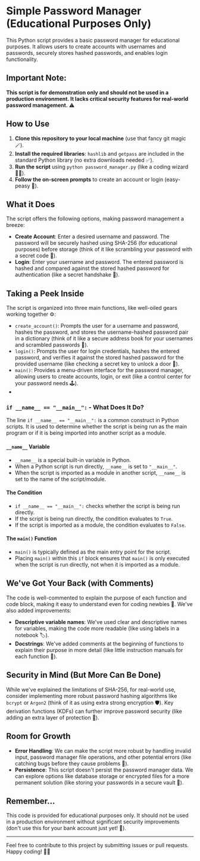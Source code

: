 
# Simple Password Manager (Educational Purposes Only)

This Python script provides a basic password manager for educational purposes. It allows users to create accounts with usernames and passwords, securely stores hashed passwords, and enables login functionality.

## Important Note:

**This script is for demonstration only and should not be used in a production environment. It lacks critical security features for real-world password management.** ⚠️

## How to Use

1. **Clone this repository to your local machine** (use that fancy git magic 🪄).
2. **Install the required libraries**: `hashlib` and `getpass` are included in the standard Python library (no extra downloads needed ✅).
3. **Run the script** using `python password_manager.py` (like a coding wizard 🧙‍♂️).
4. **Follow the on-screen prompts** to create an account or login (easy-peasy 🥳).

## What it Does

The script offers the following options, making password management a breeze:

- **Create Account**: Enter a desired username and password. The password will be securely hashed using SHA-256 (for educational purposes) before storage (think of it like scrambling your password with a secret code 🔑).
- **Login**: Enter your username and password. The entered password is hashed and compared against the stored hashed password for authentication (like a secret handshake 🤝).

## Taking a Peek Inside

The script is organized into three main functions, like well-oiled gears working together ⚙️:

- `create_account()`: Prompts the user for a username and password, hashes the password, and stores the username-hashed password pair in a dictionary (think of it like a secure address book for your usernames and scrambled passwords 📒).
- `login()`: Prompts the user for login credentials, hashes the entered password, and verifies it against the stored hashed password for the provided username (like checking a secret key to unlock a door 🔐).
- `main()`: Provides a menu-driven interface for the password manager, allowing users to create accounts, login, or exit (like a control center for your password needs 🕹️).
- 
 ### `if __name__ == "__main__":` - What Does It Do?

The line `if __name__ == "__main__":` is a common construct in Python scripts. It is used to determine whether the script is being run as the main program or if it is being imported into another script as a module.

#### `__name__` Variable
- `__name__` is a special built-in variable in Python.
- When a Python script is run directly, `__name__` is set to `"__main__"`.
- When the script is imported as a module in another script, `__name__` is set to the name of the script/module.

#### The Condition
- `if __name__ == "__main__":` checks whether the script is being run directly.
- If the script is being run directly, the condition evaluates to `True`.
- If the script is imported as a module, the condition evaluates to `False`.

#### The `main()` Function
- `main()` is typically defined as the main entry point for the script.
- Placing `main()` within this `if` block ensures that `main()` is only executed when the script is run directly, not when it is imported as a module.


## We've Got Your Back (with Comments)

The code is well-commented to explain the purpose of each function and code block, making it easy to understand even for coding newbies 👶. We've also added improvements:

- **Descriptive variable names**: We've used clear and descriptive names for variables, making the code more readable (like using labels in a notebook 🏷️).
- **Docstrings**: We've added comments at the beginning of functions to explain their purpose in more detail (like little instruction manuals for each function 📖).

## Security in Mind (But More Can Be Done)

While we've explained the limitations of SHA-256, for real-world use, consider implementing more robust password hashing algorithms like `bcrypt` or `Argon2` (think of it as using extra strong encryption 🛡️). Key derivation functions (KDFs) can further improve password security (like adding an extra layer of protection 🧅).

## Room for Growth

- **Error Handling**: We can make the script more robust by handling invalid input, password manager file operations, and other potential errors (like catching bugs before they cause problems 🐛).
- **Persistence**: This script doesn't persist the password manager data. We can explore options like database storage or encrypted files for a more permanent solution (like storing your passwords in a secure vault 🏦).

## Remember...

This code is provided for educational purposes only. It should not be used in a production environment without significant security improvements (don't use this for your bank account just yet! 🏦).

---

Feel free to contribute to this project by submitting issues or pull requests. Happy coding! 🧙‍♂️
